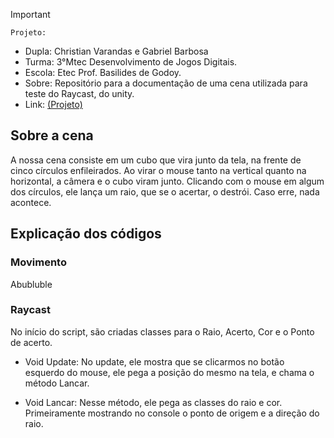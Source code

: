 
>[!Important]
 > `Projeto:`
>- Dupla: Christian Varandas e Gabriel Barbosa
>- Turma: 3°Mtec Desenvolvimento de Jogos Digitais.
>- Escola: Etec Prof. Basilides de Godoy.
>- Sobre: Repositório para a documentação de uma cena utilizada para teste do Raycast, do unity.
>- Link: [(Projeto)](https://drive.google.com/drive/folders/1EityF9Wh-_7QN-PcnipeE2_DY5GMhS5X?usp=drive_link)

## Sobre a cena

A nossa cena consiste em um cubo que vira junto da tela, na frente de cinco círculos enfileirados. Ao virar o mouse tanto na vertical quanto na horizontal, a câmera e o cubo viram junto. Clicando com o mouse em algum dos círculos, ele lança um raio, que se o acertar, o destrói. Caso erre, nada acontece.

## Explicação dos códigos

### Movimento

Abubluble

### Raycast

No início do script, são criadas classes para o Raio, Acerto, Cor e o Ponto de acerto.

- Void Update: No update, ele mostra que se clicarmos no botão esquerdo do mouse, ele pega a posição do mesmo na tela, e chama o método Lancar.

- Void Lancar: Nesse método, ele pega as classes do raio e cor. Primeiramente mostrando no console o ponto de origem e a direção do raio.